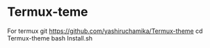 # Termux-teme
For termux
git https://github.com/yashiruchamika/Termux-theme
cd Termux-theme
bash Install.sh
